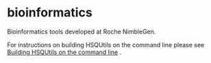 bioinformatics
==============

Bioinformatics tools developed at Roche NimbleGen.


For instructions on building HSQUtils on the command line please see [Building HSQUtils on the command line](documentation/COMMAND_LINE_BUILD.md)
.
